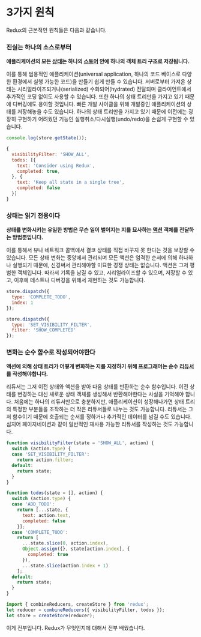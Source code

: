 # 3가지 원칙

Redux의 근본적인 원칙들은 다음과 같습니다.

### 진실는 하나의 소스로부터

**애플리케이션의 모든 [상태](../Glossary.md#state)는 하나의 [스토어](../Glossary.md#store) 안에 하나의 객체 트리 구조로 저장됩니다.**

이를 통해 범용적인 애플리케이션(universal application, 하나의 코드 베이스로 다양한 환경에서 실행 가능한 코드)을 만들기 쉽게 만들 수 있습니다. 서버로부터 가져온 상태는 시리얼라이즈되거나(serialized) 수화되어(hydrated) 전달되며 클라이언트에서 추가적인 코딩 없이도 사용할 수 있습니다. 또한 하나의 상태 트리만을 가지고 있기 때문에 디버깅에도 용이할 것입니다. 빠른 개발 사이클을 위해 개발중인 애플리케이션의 상태를 저장해놓을 수도 있습니다. 하나의 상태 트리만을 가지고 있기 때문에 이전에는 굉장히 구현하기 어려웠던 기능인 실행취소/다시실행(undo/redo)을 손쉽게 구현할 수 있습니다.

```js
console.log(store.getState());

{
  visibilityFilter: 'SHOW_ALL',
  todos: [{
    text: 'Consider using Redux',
    completed: true,
  }, {
    text: 'Keep all state in a single tree',
    completed: false
  }]
}
```

### 상태는 읽기 전용이다

**상태를 변화시키는 유일한 방법은 무슨 일이 벌어지는 지를 묘사하는 [액션](../Glossary.md#action) 객체를 전달하는 방법뿐입니다.**

이를 통해서 뷰나 네트워크 콜백에서 결코 상태를 직접 바꾸지 못 한다는 것을 보장할 수 있습니다. 모든 상태 변화는 중앙에서 관리되며 모든 액션은 엄격한 순서에 의해 하나하나 실행되기 때문에, 신경써서 관리해야할 미묘한 경쟁 상태는 없습니다. 액션은 그저 평범한 객체입니다. 따라서 기록을 남길 수 있고, 시리얼라이즈할 수 있으며, 저장할 수 있고, 이후에 테스트나 디버깅을 위해서 재현하는 것도 가능합니다.

```js
store.dispatch({
  type: 'COMPLETE_TODO',
  index: 1
});

store.dispatch({
  type: 'SET_VISIBILITY_FILTER',
  filter: 'SHOW_COMPLETED'
});
```

### 변화는 순수 함수로 작성되어야한다

**액션에 의해 상태 트리가 어떻게 변화하는 지를 지정하기 위해 프로그래머는 순수 [리듀서](../Glossary.md#reducer)를 작성해야합니다.**

리듀서는 그저 이전 상태와 액션을 받아 다음 상태를 반환하는 순수 함수입니다. 이전 상태를 변경하는 대신 새로운 상태 객체를 생성해서 반환해야한다는 사실을 기억해야 합니다. 처음에는 하나의 리듀서만으로 충분하지만, 애플리케이션이 성장해나가면 상태 트리의 특정한 부분들을 조작하는 더 작은 리듀서들로 나누는 것도 가능합니다. 리듀서는 그저 함수이기 때문에 호출되는 순서를 정하거나 추가적인 데이터를 넘길 수도 있습니다. 심지어 페이지네이션과 같이 일반적인 재사용 가능한 리듀서를 작성하는 것도 가능합니다.

```js
function visibilityFilter(state = 'SHOW_ALL', action) {
  switch (action.type) {
  case 'SET_VISIBILITY_FILTER':
    return action.filter;
  default:
    return state;
  }
}

function todos(state = [], action) {
  switch (action.type) {
  case 'ADD_TODO':
    return [...state, {
      text: action.text,
      completed: false
    }];
  case 'COMPLETE_TODO':
    return [
      ...state.slice(0, action.index),
      Object.assign({}, state[action.index], {
        completed: true
      }),
      ...state.slice(action.index + 1)
    ];
  default:
    return state;
  }
}

import { combineReducers, createStore } from 'redux';
let reducer = combineReducers({ visibilityFilter, todos });
let store = createStore(reducer);
```

이게 전부입니다. Redux가 무엇인지에 대해서 전부 배웠습니다.
